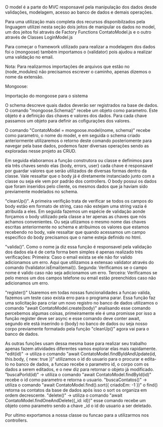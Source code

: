 O model é a parte do MVC responsavel pela manipulação dos dados desde validações, modelagem, acesso ao banco de dados e demais operações.

Para uma utilização mais completa dos recursos disponibilzados pela linguagem utilizei nesta seção dois jeitos de manipular os dados no model, um dos jeitos foi através de Factory Functions ContatoModel.js e o outro através de Classes LoginModel.js

Para começar o framework utilizado para realizar a modelagem dos dados foi o (mongoose) também importamos o (validator) pois ajudou a realizar uma validação no email.

Nota: Para realizarmos importações de arquivos que estão no (node_modules) não precisamos escrever o caminho, apenas dizemos o nome da extensão.

Mongoose:

Importação do mongoose para o sistema

O schema descreve quais dados deverão ser registrados na base de dados. O comando "mongoose.Schema()" recebe um objeto como parametro. Este objeto é a definição das chaves e valores dos dados. Para cada chave passamos um objeto para definir as cofigurações dos valores.

O comando "ContatoModel = mongoose.model(nome, schema)" recebe como parametro, o nome do model, e em seguida o schema criado anteriormente utilizaremos o retorno deste comando posteriomente para navegar pela base dados, podemos fazer diversas operações sendo as exploradas nesse projeto as CRUD.

Em seguida elaboramos a função construtora ou classe e definimos para ela três chaves sendo elas {body, errors, user} cada chave é responsavel por guardar valores que serão utilizados de diversas formas dentro da classe. 
Vale ressaltar que o body já é diretamente instanciado junto com a classe ou seja ele vem por padrão dos controllers. O body possui os dados que foram inseridos pelo cliente, os mesmos dados que ja haviam sido previamente modelados no schema.

"cleanUp()".
A primeira verifição trata de verificar se todos os campos do body estão em formato de string, caso não estejam uma string vazia é atribuida a eles.
Em seguida fazemos um espécie de validação aonde forçamos o body utilizado pela classe a ter apenas as chaves que nós achamos convenientes. Ou seja utlizamos o mesmo nome das chaves escritas anteriormente no schema e atribuimos os valores que estamos recebendo no body, vale ressaltar que quando acessamos um campo especifico do body precisamos que o name esteja definido no html.

"valida()".
Como o nome ja diz essa função é responsavel pela validação dos dados ela é de certa forma bem simples é apenas realizado trës verificações:
Primeira: Caso o email exista se ele não for valido adicionamos um erro. Aqui que utilizamos a extensao validator através do comando (!validator.isEmail(email)).
Segunda: Verificamos se o campo nome é valido caso não seja adicionamos um erro.
Terceira: Verificamos se pelo menos um dos campos telefone ou email estão preenchidos caso não adicionamos um erro.

"register()"
Usaremos em todas nossas funcionalidades a funcao valida, fazemos um teste caso exista erro para o programa parar.
Essa função faz uma solicitação para criar um novo registro no banco de dados utilizamos o comando "await ContatoModel.create(body)" analisando esse comando percebemos algumas coisas, primeiramente ele é uma promisse por isso a função register deve ser async e esse comando deve conter await, segundo ele está inserindo o {body} no banco de dados ou seja nosso corpo previamente formatado pela função "cleanUp()" agora vai para o banco de dados.

As outras funções usam dessa mesma base para realizar seu trabalho apenas fazem atividades diferentes vamos explorar elas mais rapidamente.
"edit(id)" -> utiliza o comando "await ContatoModel.findByIdAndUpdate(id, this.body, { new: true })" utilizamos o id do usuario para o procurar e edita-lo no banco de dados, a funcao recebe o parametro id, o corpo com os dados a serem editados, e o new diz para retornar o objeto já modificado.
"buscaPorId(id)" -> utiliza o comando "await ContatoModel.findById(id)" recebe o id como parametro e retorna o usuario.
"buscaContatos()" -> utiliza o comando "await ContatoModel.find().sort({ criadoEm: -1 })" o find() retorna os contatos da base de dados após isso o sort os organiza em ordem decrescente.
"delete()" -> utiliza o comando "await ContatoModel.findOneAndDelete({_id: id})" esse comando recebe um objeto como parametro sendo a chave _id o id do usuario a ser deletado.

Por ultimo exportamos a nossa classe ou funcao para a utilizarmos nos controllers.

